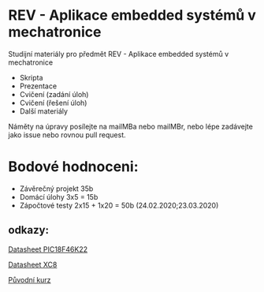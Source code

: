 # REV - Aplikace embedded systémů v mechatronice
Studijní materiály pro předmět REV - Aplikace embedded systémů v mechatronice

* Skripta
* Prezentace
* Cvičení (zadání úloh)
* Cvičení (řešení úloh)
* Další materiály


Náměty na úpravy posílejte na mailMBa nebo mailMBr, nebo lépe zadávejte jako issue nebo rovnou pull request.

 # Bodové hodnoceni:
 * Závěrečný projekt  35b
 * Domácí úlohy 3x5 = 15b
 * Zápočtové testy 2x15 + 1x20 = 50b (24.02.2020;23.03.2020) 

## odkazy:
[Datasheet PIC18F46K22](http://ww1.microchip.com/downloads/en/DeviceDoc/40001412G.pdf)

[Datasheet XC8](http://ww1.microchip.com/downloads/en/devicedoc/50002053g.pdf)

[Původní kurz](http://src.athaj.cz/teaching/rev/index)

